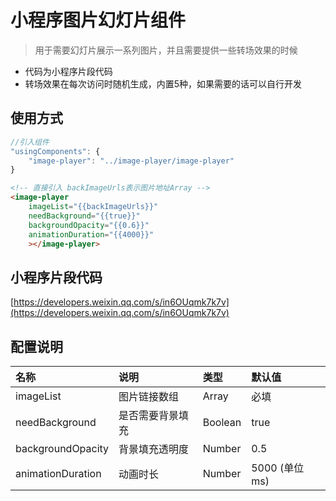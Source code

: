 # 小程序图片幻灯片组件

> 用于需要幻灯片展示一系列图片，并且需要提供一些转场效果的时候

* 代码为小程序片段代码
* 转场效果在每次访问时随机生成，内置5种，如果需要的话可以自行开发

## 使用方式

```js
//引入组件
"usingComponents": {
    "image-player": "../image-player/image-player"
}
```

```html
<!-- 直接引入 backImageUrls表示图片地址Array -->
<image-player
    imageList="{{backImageUrls}}"
    needBackground="{{true}}"
    backgroundOpacity="{{0.6}}"
    animationDuration="{{4000}}"
    ></image-player>
```

## 小程序片段代码

[https://developers.weixin.qq.com/s/in6OUqmk7k7v](https://developers.weixin.qq.com/s/in6OUqmk7k7v)

## 配置说明

| 名称 | 说明 | 类型 | 默认值 |
| :--- | :--- | :--- | :--- |
| imageList | 图片链接数组 | Array | 必填 |
| needBackground | 是否需要背景填充 | Boolean | true |
| backgroundOpacity | 背景填充透明度 | Number | 0.5 |
| animationDuration | 动画时长 | Number | 5000  \(单位 ms\) |



